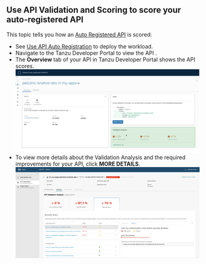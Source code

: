 ## Use API Validation and Scoring to score your auto-registered API

This topic tells you how an [Auto Registered API](../api-auto-registration/about.hbs.md) is scored:

- See [Use API Auto Registration](../api-auto-registration/usage.hbs.md) to deploy the workload.
- Navigate to the Tanzu Developer Portal to view the API .
- The **Overview** tab of your API in Tanzu Developer Portal shows the API scores.
    ![Screenshot of the overview tab showing the API scores](images/tap-api-score-page.png)
- To view more details about the Validation Analysis and the required improvements for your API, click **MORE DETAILS**.
    ![Screenshot of the API details page that includes the Validation Analysis and the required improvements for your API](images/apix-api-score-page.png)

